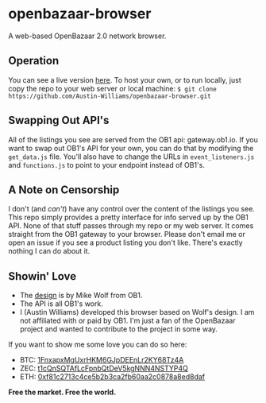 # openbazaar-browser
A web-based OpenBazaar 2.0 network browser.

## Operation
You can see a live version [here](http://austinkwilliams.com/tempdev/).
To host your own, or to run locally, just copy the repo to your web server or local machine:
```$ git clone https://github.com/Austin-Williams/openbazaar-browser.git```

## Swapping Out API's
All of the listings you see are served from the OB1 api: gateway.ob1.io. If you want to swap out OB1's API for your own, you can do that by modifying the `get_data.js` file. You'll also have to change the URLs in `event_listeners.js` and `functions.js` to point to your endpoint instead of OB1's.

## A Note on Censorship
I don't (and *can't*) have any control over the content of the listings you see. This repo simply provides a pretty interface for info served up by the OB1 API. None of that stuff passes through my repo or my web server. It comes straight from the OB1 gateway to your browser. Please don't email me or open an issue if you see a product listing you don't like. There's exactly nothing I can do about it.

## Showin' Love
* The [design](https://projects.invisionapp.com/share/7VAVKRDPC#/screens) is by Mike Wolf from OB1.
* The API is all OB1's work.
* I (Austin Williams) developed this browser based on Wolf's design. I am not affiliated with or paid by OB1. I'm just a fan of the OpenBazaar project and wanted to contribute to the project in some way.

If you want to show me some love you can do so here:
* BTC: [1FnxapxMgUxrHKM6GJpDEEnLr2KY68Tz4A](https://btc-bitcore1.trezor.io/address/1FnxapxMgUxrHKM6GJpDEEnLr2KY68Tz4A)
* ZEC: [t1cQnSQTAfLcFpnbQtDeV5kgNNN4NSTYP4Q](https://zec-bitcore1.trezor.io/address/t1cQnSQTAfLcFpnbQtDeV5kgNNN4NSTYP4Q)
* ETH: [0xf81c2713c4ce5b2b3ca2fb60aa2c0878a8ed8daf](https://etherscan.io/address/0xf81c2713c4ce5b2b3ca2fb60aa2c0878a8ed8daf)

**Free the market. Free the world.**